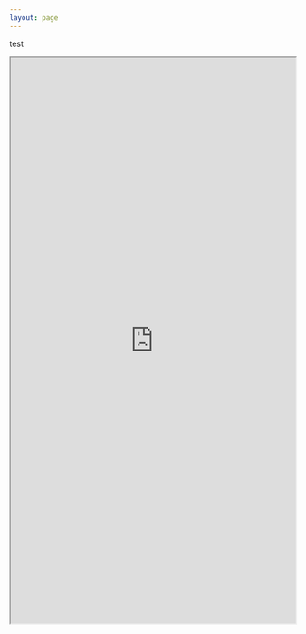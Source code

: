 ```yaml
---
layout: page
---
```


test

<iframe src="http://www.m23.cz/1a97A6jtcXDX1QwoHs7O.md.html" width="100%" height="1000px" border="none"></iframe>